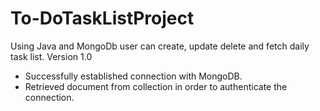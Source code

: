 # To-DoTaskListProject
Using Java and MongoDb user can create, update delete and fetch daily task list.
Version 1.0
- Successfully established connection with MongoDB.
- Retrieved document from collection in order to authenticate the connection. 

